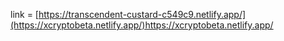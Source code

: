 link = [https://transcendent-custard-c549c9.netlify.app/](https://xcryptobeta.netlify.app/)https://xcryptobeta.netlify.app/
